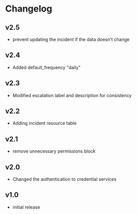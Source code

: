 # Changelog

## v2.5

- prevent updating the incident if the data doesn't change

## v2.4

- Added default_frequency "daily"

## v2.3

- Modified escalation label and description for consistency

## v2.2

- Adding incident resource table

## v2.1

- remove unnecessary permissions block

## v2.0

- Changed the authentication to credential services

## v1.0

- initial release
